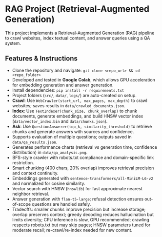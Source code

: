 # RAG Project (Retrieval-Augmented Generation)

This project implements a Retrieval-Augmented Generation (RAG) pipeline to crawl websites, index textual content, and answer queries using a QA system.

## Features & Instructions

- Clone the repository and navigate: `git clone <repo_url> && cd <repo_folder>`
-  Developed and tested in **Google Colab**, which allows GPU acceleration for embedding generation and answer generation.
- Install dependencies: `pip install -r requirements.txt`
- Project folders (`src/`, `data/`, `logs/`) are auto-created on setup.
- **Crawl**: Use `WebCrawler(start_url, max_pages, max_depth)` to crawl websites; saves results in `data/crawled_documents.json`.
- **Index**: Use `TextIndexer(chunk_size, chunk_overlap)` to chunk documents, generate embeddings, and build HNSW vector index (`data/vector_index.bin` and `data/chunks.json`).
- **Ask**: Use `QuestionAnswerer(top_k, similarity_threshold)` to retrieve chunks and generate answers with sources and confidence.
- Supports evaluation of multiple questions; outputs saved in `data/qa_results.json`.
- Generates performance charts (retrieval vs generation time, confidence distribution) in `data/qa_analysis.png`.
- BFS-style crawler with robots.txt compliance and domain-specific link restriction.
- Smart chunking (400 chars, 20% overlap) improves retrieval precision and context continuity.
- Embeddings generated with `sentence-transformers/all-MiniLM-L6-v2` and normalized for cosine similarity.
- Vector search with HNSW (`hnswlib`) for fast approximate nearest neighbor retrieval.
- Answer generation with `flan-t5-large`; refusal detection ensures out-of-scope questions are handled safely.
- Tradeoffs: smaller chunks improve precision but increase storage; overlap preserves context; greedy decoding reduces hallucination but limits diversity; CPU inference is slow, GPU recommended; crawling respects robots.txt but may skip pages; HNSW parameters tuned for moderate recall; re-crawl/re-index needed for new content.
